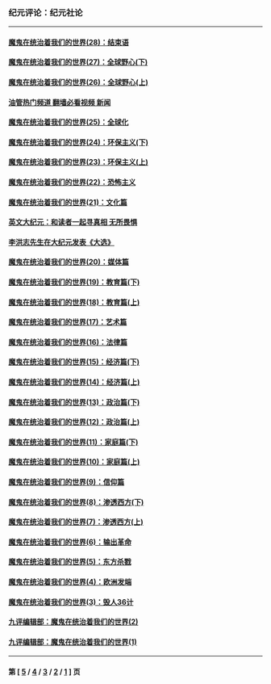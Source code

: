 ### 纪元评论：纪元社论
---
#### [魔鬼在统治着我们的世界(28)：结束语](../../pages/nsc422/n10936246.md?06060330) 
#### [魔鬼在统治着我们的世界(27)：全球野心(下)](../../pages/nsc422/n10928319.md?06060330) 
#### [魔鬼在统治着我们的世界(26)：全球野心(上)](../../pages/nsc422/n10900318.md?06060330) 
#### [油管热门频道 翻墙必看视频 新闻](ok?06060330)
#### [魔鬼在统治着我们的世界(25)：全球化](../../pages/nsc422/n10788205.md?06060330) 
#### [魔鬼在统治着我们的世界(24)：环保主义(下)](../../pages/nsc422/n10695307.md?06060330) 
#### [魔鬼在统治着我们的世界(23)：环保主义(上)](../../pages/nsc422/n10688613.md?06060330) 
#### [魔鬼在统治着我们的世界(22)：恐怖主义](../../pages/nsc422/n10614727.md?06060330) 
#### [魔鬼在统治着我们的世界(21)：文化篇](../../pages/nsc422/n10597706.md?06060330) 
#### [英文大纪元：和读者一起寻真相 无所畏惧](../../pages/nsc422/n12542027.md?06060330) 
#### [李洪志先生在大纪元发表《大选》](../../pages/nsc422/n12534746.md?06060330) 
#### [魔鬼在统治着我们的世界(20)：媒体篇](../../pages/nsc422/n10586579.md?06060330) 
#### [魔鬼在统治着我们的世界(19)：教育篇(下)](../../pages/nsc422/n10564808.md?06060330) 
#### [魔鬼在统治着我们的世界(18)：教育篇(上)](../../pages/nsc422/n10526970.md?06060330) 
#### [魔鬼在统治着我们的世界(17)：艺术篇](../../pages/nsc422/n10499093.md?06060330) 
#### [魔鬼在统治着我们的世界(16)：法律篇](../../pages/nsc422/n10485969.md?06060330) 
#### [魔鬼在统治着我们的世界(15)：经济篇(下)](../../pages/nsc422/n10469975.md?06060330) 
#### [魔鬼在统治着我们的世界(14)：经济篇(上)](../../pages/nsc422/n10457370.md?06060330) 
#### [魔鬼在统治着我们的世界(13)：政治篇(下)](../../pages/nsc422/n10448270.md?06060330) 
#### [魔鬼在统治着我们的世界(12)：政治篇(上)](../../pages/nsc422/n10444576.md?06060330) 
#### [魔鬼在统治着我们的世界(11)：家庭篇(下)](../../pages/nsc422/n10440961.md?06060330) 
#### [魔鬼在统治着我们的世界(10)：家庭篇(上)](../../pages/nsc422/n10435448.md?06060330) 
#### [魔鬼在统治着我们的世界(9)：信仰篇](../../pages/nsc422/n10432159.md?06060330) 
#### [魔鬼在统治着我们的世界(8)：渗透西方(下)](../../pages/nsc422/n10429603.md?06060330) 
#### [魔鬼在统治着我们的世界(7)：渗透西方(上)](../../pages/nsc422/n10426013.md?06060330) 
#### [魔鬼在统治着我们的世界(6)：输出革命](../../pages/nsc422/n10421536.md?06060330) 
#### [魔鬼在统治着我们的世界(5)：东方杀戮](../../pages/nsc422/n10417707.md?06060330) 
#### [魔鬼在统治着我们的世界(4)：欧洲发端](../../pages/nsc422/n10414890.md?06060330) 
#### [魔鬼在统治着我们的世界(3)：毁人36计](../../pages/nsc422/n10411583.md?06060330) 
#### [九评编辑部：魔鬼在统治着我们的世界(2)](../../pages/nsc422/n10410036.md?06060330) 
#### [九评编辑部：魔鬼在统治着我们的世界(1)](../../pages/nsc422/n10406825.md?06060330) 

---
#### 第 [ [5](./5.md?06060330) / [4](./4.md?06060330) / [3](./3.md?06060330) / [2](./2.md?06060330) / [1](./1.md?06060330) ] 页
